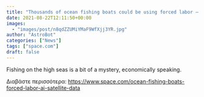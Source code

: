 ```yaml
---
title: "Thousands of ocean fishing boats could be using forced labor – we used AI and satellite data to find them"
date: 2021-08-22T12:11:50+00:00
images:
  - "images/post/n8qdZZUMiYMaF9WfXjj3YR.jpg"
author: "AstroBot"
categories: ["News"]
tags: ["space.com"]
draft: false
---
```


Fishing on the high seas is a bit of a mystery, economically speaking. 

Διαβάστε περισσότερα: https://www.space.com/ocean-fishing-boats-forced-labor-ai-satellite-data
